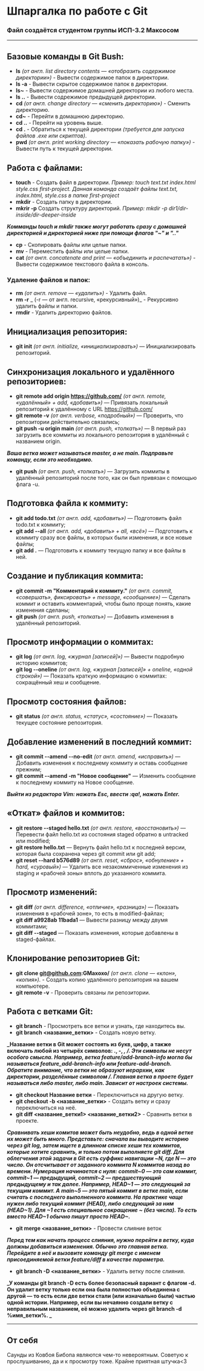 # Шпаргалка по работе с Git<br>
### Файл создаётся студентом группы ИСП-3.2 Максосом<br>
---
## Базовые команды в Git Bush:<br>
* **ls** _(от англ. list directory contents — «отобразить содержимое директории»)_ - Вывести содержимое папок в директории.<br>
* **ls -a** - Вывести скрытое содержимое папок в директории.<br>
* **ls~** - Вывести содержимое домашней директории из любого места.<br>
* **ls ..** - Вывести содрежимое предыдущей директории.<br>
* **cd** _(от англ. change directory — «сменить директорию»)_ - Сменить директорию.<br>
* **cd~** - Перейти в домашнюю директорию.<br>
* **cd ..** - Перейти на уровень выше.<br>
* **cd .** - Обратиться к текущей директории _(требуется для запуска файлов .exe или скриптов)_.<br>
* **pwd** _(от англ. print working directory — «показать рабочую папку»)_ - Вывести путь к текущей директории.<br>

## Работа с файлами:<br>
* **touch** - Создать файл в директории. _Пример: touch text.txt index.html style.css first-project. Данная команда создаёт файлы text.txt, index.html, style.css в папке first-project_<br>
* **mkdir** - Создать папку в директории.
* **mkrir -p** Создать структуру директорий. _Пример: mkdir -p dir1/dir-inside/dir-deeper-inside_<br>

**_Комманды touch и mkdir также могут работать сразу с домашней директорией и директорией ниже при помощи флагов "~" и ".."_**<br>

* **cp** - Скопировать файлы или целые папки.<br>
* **mv** - Переместить файлы или целые папки.<br>
* **cat** _(от англ. concatenate and print — «объединить и распечатать»)_ - Вывести содержимое текстового файла в консоль.<br>

### Удаление файлов и папок:<br>
* **rm** _(от англ. remove — «удалить»)_ - Удалить файл.<br>
* **rm -r** _ (-r — от англ. recursive, «рекурсивный»)_ - Рекурсивно удалить файлы и папки.<br>
* **rmdir** - Удалить директорию файлов.<br>

## Инициализация репозитория:<br>
* **git init** _(от англ. initialize, «инициализировать»)_ — Инициализировать репозиторий.<br>

## Синхронизация локального и удалённого репозиториев:<br>
* **git remote add origin https://github.com/** _(от англ. remote, «удалённый» + add, «добавить»)_ — Привязать локальный репозиторий к удалённому с URL https://github.com/<br>
* **git remote -v** _(от англ. verbose, «подробный»)_ — Проверить, что репозитории действительно связались;<br>
* **git push -u origin main** _(от англ. push, «толкать»)_ — В первый раз загрузить все коммиты из локального репозитория в удалённый с названием origin.<br>

**_Ваша ветка может называться master, а не main. Подправьте команду, если это необходимо._**<br>

* **git push** _(от англ. push, «толкать»)_ — Загрузить коммиты в удалённый репозиторий после того, как он был привязан с помощью флага -u.<br>

## Подготовка файла к коммиту:<br>
* **git add todo.txt** _(от англ. add, «добавить»)_ — Подготовить файл todo.txt к коммиту;<br>
* **git add --all** _(от англ. add, «добавить» + all, «всё»)_ — Подготовить к коммиту сразу все файлы, в которых были изменения, и все новые файлы;<br>
* **git add .** — Подготовить к коммиту текущую папку и все файлы в ней.<br>

## Создание и публикация коммита:<br>
* **git commit -m "Комментарий к коммиту."** _(от англ. commit, «совершать», фиксировать» + message, «сообщение»)_ — Сделать коммит и оставить комментарий, чтобы было проще понять, какие изменения сделаны;<br>
* **git push** _(от англ. push, «толкать»)_ — Добавить изменения в удалённый репозиторий.<br>

## Просмотр информации о коммитах:<br>
* **git log** _(от англ. log, «журнал [записей]»)_ — Вывести подробную историю коммитов;<br>
* **git log --oneline** _(от англ. log, «журнал [записей]» + oneline, «одной строкой»)_ — Показать краткую информацию о коммитах: сокращённый хеш и сообщение.<br>

## Просмотр состояния файлов:<br>
* **git status** _(от англ. status, «статус», «состояние»)_ — Показать текущее состояние репозитория.<br>

## Добавление изменений в последний коммит:<br>
* **git commit --amend --no-edit** _(от англ. amend, «исправить»)_ — Добавить изменения к последнему коммиту и оставь сообщение прежним;<br>
* **git commit --amend -m "Новое сообщение"** — Изменить сообщение к последнему коммиту на Новое сообщение.<br>

**_Выйти из редактора Vim: нажать Esc, ввести :qa!, нажать Enter._**

## «Откат» файлов и коммитов:<br>
* **git restore --staged hello.txt** _(от англ. restore, «восстановить»)_ — Перевести файл hello.txt из состояния staged обратно в untracked или modified;<br>
* **git restore hello.txt** — Вернуть файл hello.txt к последней версии, которая была сохранена через git commit или git add;<br>
* **git reset --hard b576d89** _(от англ. reset, «сброс», «обнуление» + hard, «суровый»)_ — Удалить все незакоммиченные изменения из staging и «рабочей зоны» вплоть до указанного коммита.<br>

## Просмотр изменений:<br>
* **git diff** _(от англ. difference, «отличие», «разница»)_ — Показать изменения в «рабочей зоне», то есть в modified-файлах;<br>
* **git diff a9928ab 11bada1** — Вывести разницу между двумя коммитами;<br>
* **git diff --staged** — Показать изменения, которые добавлены в staged-файлах.<br>

## Клонирование репозиториев Git:<br>
* **git clone git@github.com:GMaxoxo/** _(от англ. clone — «клон», «копия»)._ - Создать копию удалённого репозитория на вашем компьютере.<br>
* **git remote -v** - Проверить связаны ли репозитории.<br>

## Работа с ветками Git:<br>
* **git branch** - Просмотреть все ветки и узнать, где находитесь вы.<br>
* **git branch <название_ветки>** - Создать новую ветку.<br>

**_Название ветки в Git может состоять из букв, цифр, а также включать любой из четырёх символов: ., -, _, /. Эти символы не несут особого смысла. Например, ветка feature/add-branch-info могла бы называться feature_add-branch-info или feature-add-branch. Обратите внимание, что ветки не образуют иерархии, как директории, разделённые символом /. Главная ветка в проете будет называться либо master, либо main. Зависит от настроек системы._**<br> 

* **git checkout Название ветки** - Переключиться на другую ветку.<br>
* **git checkout -b <название_ветки>** - Создать ветку и сразу переключиться на неё.<br> 
* **git diff <название_ветки1> <название_ветки2>** - Сравнить ветки в проекте.<br>

**_Сравнивать хеши комитов может быть неудобно, ведь в одной ветке их может быть много. Представьте: сначала вы выводите историю через git log, затем ищете в длинном списке хеши тех коммитов, которые хотите сравнить, и только потом выполняете git diff. Для облегчения этой задачи в Git есть суффикс навигации ~N, где N — это число. Он отсчитывает от заданного коммита N коммитов назад во времени. Нумерация начинается с нуля: commit~0 — это сам коммит, commit~1 — предыдущий, commit~2 — предшествующий предыдущему и так далее. Например, HEAD~1 — это следующий за текущим коммит. А main~5 — это пятый коммит в ветке main, если считать с последнего выполненного коммита. На практике чаще нужен либо текущий коммит (HEAD), либо следующий за ним (HEAD~1). Для ~1 есть специальное сокращение ~ (без числа). То есть вместо HEAD~1 обычно пишут просто HEAD~._**<br> 

* **git merge <название_ветки>** - Провести слияние веток<br>

**_Перед тем как начать процесс слияния, нужно перейти в ветку, куда должны добавиться изменения. Обычно это главная ветка. Перейдите в неё и вызовите команду git merge с именем присоединяемой ветки feature/diff в качестве параметра._**

* **git branch -D <название_ветки>** - Удалить ветку после слияния.<br>

**_У команды git branch -D есть более безопасный вариант с флагом -d. Он удалит ветку только если она была полностью объединена с другой — то есть если две ветки стали (или изначально были) частью одной истории. Например, если вы нечаянно создали ветку с неправильным названием, её можно удалить через git branch -d %имя_ветки%. _**<br> 


---

## От себя<br>
Саунды из Ковбоя Бибопа являются чем-то невероятным. Советую к прослушиванию, да и к просмотру тоже. Крайне приятная штучка<3